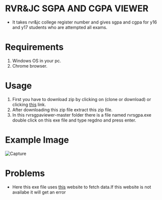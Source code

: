# RVR&JC SGPA AND CGPA VIEWER
* It takes rvr&amp;jc college register number and gives sgpa and cgpa for y16 and y17 students who are attempted all exams.

# Requirements
1. Windows OS in your pc.
2. Chrome browser.
# Usage
1. First you have to download zip by clicking on (clone or download) or clicking [this](https://github.com/demo30472/rvrsgpaviewer/archive/master.zip) link.
2. After downloading this zip file  extract this zip file.
3. In this rvrsgpaviewer-master folder there is a file named rvrsgpa.exe double click on this exe file and type regdno and press enter.


# Example Image
![Capture](https://user-images.githubusercontent.com/51502744/59155905-3768c100-8ab0-11e9-99bf-17b393027d42.PNG)

# Problems
* Here this exe file uses [this](http://rvrjcce.ac.in/examcell/results/regnoresultsR.php) website to fetch data.If this website is not availabe it will get an error
